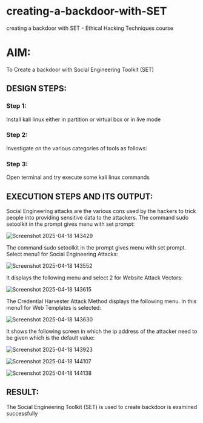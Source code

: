 # creating-a-backdoor-with-SET
creating a backdoor with SET - Ethical Hacking Techniques course

# AIM:
To Create a backdoor with Social Engineering Toolkit (SET)

## DESIGN STEPS:

### Step 1:

Install kali linux either in partition or virtual box or in live mode


### Step 2:

Investigate on the various categories of tools as follows:

### Step 3:

Open terminal and try execute some kali linux commands

## EXECUTION STEPS AND ITS OUTPUT:
Social Engineering attacks are the various cons used by the hackers to trick people into providing sensitive data to the attackers. 
The command sudo setoolkit in the prompt gives menu with set prompt:


![Screenshot 2025-04-18 143429](https://github.com/user-attachments/assets/a9b10470-642e-4d31-8e02-30d40692c449)

The command sudo setoolkit in the prompt gives menu with set prompt. Select menu1 for Social Engineering Attacks:

![Screenshot 2025-04-18 143552](https://github.com/user-attachments/assets/7d90fba5-f946-4900-8a43-0a4347fdcbb4)

It displays the following menu and select 2 for Website Attack Vectors:

![Screenshot 2025-04-18 143615](https://github.com/user-attachments/assets/b85ea384-1169-4cc0-b11b-15999e7d6dd4)

The Credential Harvester Attack Method displays the following menu. In this menu1 for Web Templates is selected:

![Screenshot 2025-04-18 143630](https://github.com/user-attachments/assets/dc164c8b-da75-4e32-afa8-e87bffdf74b8)

It shows the following screen in which the ip address of the attacker need to be given which is the default value:

![Screenshot 2025-04-18 143923](https://github.com/user-attachments/assets/ad556196-dc65-4ee7-aee4-f5f08c944a36)

![Screenshot 2025-04-18 144107](https://github.com/user-attachments/assets/3ce53fce-ac0c-4192-a44f-80f7af03fd20)

![Screenshot 2025-04-18 144138](https://github.com/user-attachments/assets/99f150e2-4d98-4aae-8eb2-8a9467ee76a1)




## RESULT:
The Social Engineering Toolkit (SET) is used to create backdoor is  examined successfully
